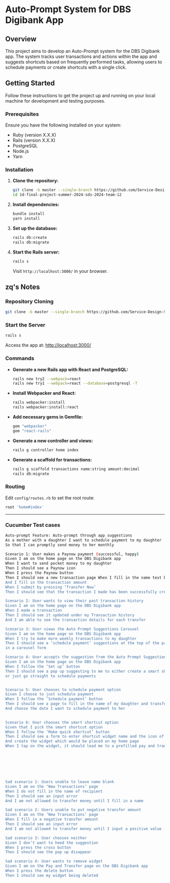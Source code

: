 # Auto-Prompt System for DBS Digibank App

## Overview

This project aims to develop an Auto-Prompt system for the DBS Digibank app. The system tracks user transactions and actions within the app and suggests shortcuts based on frequently performed tasks, allowing users to schedule payments or create shortcuts with a single click.

## Getting Started

Follow these instructions to get the project up and running on your local machine for development and testing purposes.

### Prerequisites

Ensure you have the following installed on your system:
- Ruby (version X.X.X)
- Rails (version X.X.X)
- PostgreSQL
- Node.js
- Yarn

### Installation

1. **Clone the repository:**
   ```sh
   git clone -b master --single-branch https://github.com/Service-Design-Studio/1d-final-project-summer-2024-sds-2024-team-12.git
   cd 1d-final-project-summer-2024-sds-2024-team-12
   ```

2. **Install dependencies:**
   ```sh
   bundle install
   yarn install
   ```

3. **Set up the database:**
   ```sh
   rails db:create
   rails db:migrate
   ```

4. **Start the Rails server:**
   ```sh
   rails s
   ```

   Visit `http://localhost:3000/` in your browser.

## zq's Notes

### Repository Cloning
```sh
git clone -b master --single-branch https://github.com/Service-Design-Studio/1d-final-project-summer-2024-sds-2024-team-12.git
```

### Start the Server
```sh
rails s
```

Access the app at: [http://localhost:3000/](http://localhost:3000/)

### Commands

- **Generate a new Rails app with React and PostgreSQL:**
  ```sh
  rails new try2 --webpack=react
  rails new try1 --webpack=react --database=postgresql -T
  ```

- **Install Webpacker and React:**
  ```sh
  rails webpacker:install
  rails webpacker:install:react
  ```

- **Add necessary gems in Gemfile:**
  ```ruby
  gem "webpacker"
  gem "react-rails"
  ```

- **Generate a new controller and views:**
  ```sh
  rails g controller home index
  ```

- **Generate a scaffold for transactions:**
  ```sh
  rails g scaffold transactions name:string amount:decimal
  rails db:migrate
  ```

### Routing

Edit `config/routes.rb` to set the root route:
```ruby
root 'home#index'
```

---
### Cucumber Test cases

  ```sh
Auto-prompt Feature: Auto-prompt through app suggestions   
As a mother with a daughter I want to schedule payment to my daughter
So that I can promptly send money to her monthly 

Scenario 1: User makes a Paynow payment (successful, happy)
Given I am on the home page on the DBS Digibank app
When I want to send pocket money to my daughter
Then I should see a Paynow icon
When I press the Paynow button
Then I should see a new transaction page When I fill in the name text box with my daughter's name
And I fill in the transaction amount 
When I submit by pressing ‘Transfer Now’
Then I should see that the transaction I made has been successfully created

Scenario 2: User wants to view their past transaction history 
Given I am on the home page on the DBS Digibank app
When I made a transaction
Then I should see it updated under my Transaction history
And I am able to see the transaction details for each transfer

Scenario 3: User views the Auto Prompt Suggestions Carousel
Given I am on the home page on the DBS Digibank app
When I try to make more weekly transactions to my daughter
Then I should see a ‘schedule payment’ suggestions at the top of the page
in a carousel form 

Scenario 4: User accepts the suggestion from the Auto Prompt Suggestions Carousel
Given I am on the home page on the DBS Digibank app
When I follow the ‘Set up’ button
Then I should see a pop up suggesting to me to either create a smart shortcut widget to my ‘Pay and Transfer’ page 
or just go straight to schedule payments


Scenario 5: User chooses to schedule payment option
Given I choose to just schedule payment 
When I follow the ‘Schedule payment’ button
Then I should see a page to fill in the name of my daughter and transfer amount
And choose the date I want to schedule payment to her

 
Scenario 6: User chooses the smart shortcut option
Given that I pick the smart shortcut option
When I follow the ‘Make quick shortcut’ button
Then I should see a form to enter shortcut widget name and the icon of the widget 
And create the widget which would be placed on my home page
When I tap on the widget, it should lead me to a prefilled pay and transfer page







Sad scenario 1: Users unable to leave name blank
Given I am on the ‘New Transactions’ page
When I do not fill in the name of recipient
Then I should see an input error 
And I am not allowed to transfer money until I fill in a name  

Sad scenario 2: Users unable to put negative transfer amount
Given I am on the ‘New Transactions’ page
When I fill in a negative transfer amount
Then I should see an input error 
And I am not allowed to transfer money until I input a positive value

Sad scenario 3: User chooses neither
Given I don’t want to heed the suggestion
When I press the cross button
Then I should see the pop up disappear 

Sad scenario 4: User wants to remove widget
Given I am on the Pay and Transfer page on the DBS Digibank app
When I press the delete button
Then I should see my widget being deleted


  ```
